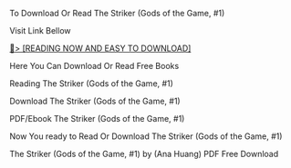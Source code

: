 To Download Or Read The Striker (Gods of the Game, #1)

Visit Link Bellow

<a href="https://uk.ebookarea.xyz/?book=204538483-the-striker">📖&gt; [READING NOW AND EASY TO DOWNLOAD]</a>

Here You Can Download Or Read Free Books

Reading The Striker (Gods of the Game, #1)

Download The Striker (Gods of the Game, #1)

PDF/Ebook The Striker (Gods of the Game, #1)

Now You ready to Read Or Download The Striker (Gods of the Game, #1)

The Striker (Gods of the Game, #1) by (Ana Huang) PDF Free Download
